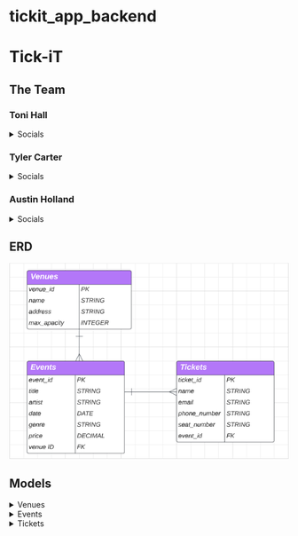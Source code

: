 # tickit_app_backend

# Tick-iT

## The Team

### Toni Hall

<details>
    <summary>Socials</summary>

- [Github]
- [LinkedIn]

</details>

### Tyler Carter

<details>
    <summary>Socials</summary>

- [Github]
- [LinkedIn]

</details>

### Austin Holland

<details>
    <summary>Socials</summary>

- [Github]
- [LinkedIn]

</details>

## ERD
![Screenshot of ERD](assets/Tickit_ERD.png)

## Models

<details>
    <summary>Venues</summary>

### Venues
The Venues model will store all data realting to each venue that our app covers. Each venue can host multiple events. Venue fields are: 
- venue_id - PK
- name - string
- address - string
- max_capacity - integer

</details>

<details>
    <summary>Events</summary>

### Events

</details>

<details>
    <summary>Tickets</summary>

### Tickets


</details>
